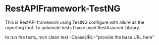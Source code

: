 # RestAPIFramework-TestNG
This is RestAPI framework using TestNG configure with allure as the reporting tool. To automate tests I have used RestAssured Library.

to run the tests,
mvn clean test -DbaseURL="provide the base URL here"

